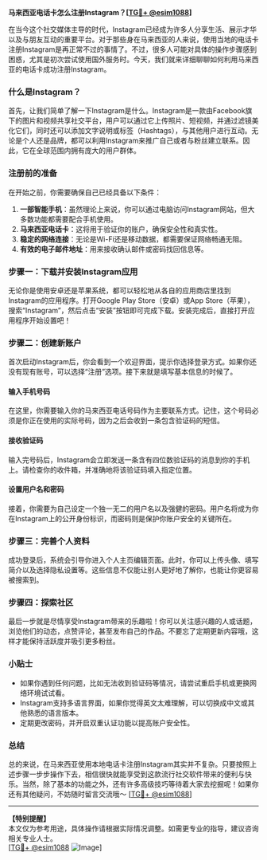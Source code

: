 **马来西亚电话卡怎么注册Instagram？[[TG💪+ @esim1088](https://t.me/s/esim1088)]**

在当今这个社交媒体主导的时代，Instagram已经成为许多人分享生活、展示才华以及与朋友互动的重要平台。对于那些身在马来西亚的人来说，使用当地的电话卡注册Instagram是再正常不过的事情了。不过，很多人可能对具体的操作步骤感到困惑，尤其是初次尝试使用国外服务时。今天，我们就来详细聊聊如何利用马来西亚的电话卡成功注册Instagram。

### 什么是Instagram？

首先，让我们简单了解一下Instagram是什么。Instagram是一款由Facebook旗下的图片和视频共享社交平台，用户可以通过它上传照片、短视频，并通过滤镜美化它们，同时还可以添加文字说明或标签（Hashtags），与其他用户进行互动。无论是个人还是品牌，都可以利用Instagram来推广自己或者与粉丝建立联系。因此，它在全球范围内拥有庞大的用户群体。

### 注册前的准备

在开始之前，你需要确保自己已经具备以下条件：

1. **一部智能手机**：虽然理论上来说，你可以通过电脑访问Instagram网站，但大多数功能都需要配合手机使用。
2. **马来西亚电话卡**：这将用于验证你的账户，确保安全性和真实性。
3. **稳定的网络连接**：无论是Wi-Fi还是移动数据，都需要保证网络畅通无阻。
4. **有效的电子邮件地址**：用来接收确认邮件或密码找回信息等。

### 步骤一：下载并安装Instagram应用

无论你是使用安卓还是苹果系统，都可以轻松地从各自的应用商店里找到Instagram的应用程序。打开Google Play Store（安卓）或App Store（苹果），搜索“Instagram”，然后点击“安装”按钮即可完成下载。安装完成后，直接打开应用程序开始设置吧！

### 步骤二：创建新账户

首次启动Instagram后，你会看到一个欢迎界面，提示你选择登录方式。如果你还没有现有账号，可以选择“注册”选项。接下来就是填写基本信息的时候了。

#### 输入手机号码
在这里，你需要输入你的马来西亚电话号码作为主要联系方式。记住，这个号码必须是你正在使用的实际号码，因为之后会收到一条包含验证码的短信。

#### 接收验证码
输入完号码后，Instagram会立即发送一条含有四位数验证码的消息到你的手机上。请检查你的收件箱，并准确地将该验证码填入指定位置。

#### 设置用户名和密码
接着，你需要为自己设定一个独一无二的用户名以及强健的密码。用户名将成为你在Instagram上的公开身份标识，而密码则是保护你账户安全的关键所在。

### 步骤三：完善个人资料

成功登录后，系统会引导你进入个人主页编辑页面。此时，你可以上传头像、填写简介以及选择隐私设置等。这些信息不仅能让别人更好地了解你，也能让你更容易被搜索到。

### 步骤四：探索社区

最后一步就是尽情享受Instagram带来的乐趣啦！你可以关注感兴趣的人或话题，浏览他们的动态，点赞评论，甚至发布自己的作品。不要忘了定期更新内容哦，这样才能保持活跃度并吸引更多粉丝。

### 小贴士

- 如果你遇到任何问题，比如无法收到验证码等情况，请尝试重启手机或更换网络环境试试看。
- Instagram支持多语言界面，如果你觉得英文太难理解，可以切换成中文或其他熟悉的语言版本。
- 定期更改密码，并开启双重认证功能以提高账户安全性。

### 总结

总的来说，在马来西亚使用本地电话卡注册Instagram其实并不复杂。只要按照上述步骤一步步操作下去，相信很快就能享受到这款流行社交软件带来的便利与快乐。当然，除了基本的功能之外，还有许多高级技巧等待着大家去挖掘呢！如果你还有其他疑问，不妨随时留言交流哦～ [[TG💪+ @esim1088](https://t.me/s/esim1088)]

---

**【特别提醒】**  
本文仅为参考用途，具体操作请根据实际情况调整。如需更专业的指导，建议咨询相关专业人士。  
[[TG💪+ @esim1088](https://t.me/s/esim1088) ![Image](https://i.postimg.cc/4NQfJmqS/Snipaste-2025-05-13-00-14-12.png)]